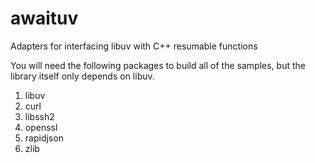 # awaituv
Adapters for interfacing libuv with C++ resumable functions

You will need the following packages to build all of the samples, but the library itself only depends on libuv.
1. libuv
2. curl
3. libssh2
4. openssl
5. rapidjson
6. zlib
